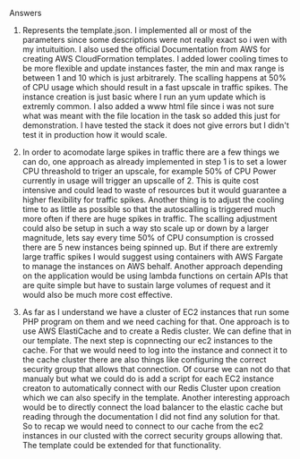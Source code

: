 Answers 
1. Represents the template.json. I implemented all or most of the parameters since some descriptions were not really exact so i wen with my intuituition. I also used the official Documentation from AWS for creating AWS CloudFormation templates. I added lower cooling times to be more flexible and update instances faster, the min and max range is between 1 and 10 which is just arbitrarely. The scalling happens at 50% of CPU usage which should result in a fast upscale in traffic spikes. The instance creation is just basic where I run an yum update which is extremly common. I also added a www html file since i was not sure what was meant with the file location in the task so added this just for demonstration. I have tested the stack it does not give errors but I didn't test it in production how it would scale. 

2. In order to acomodate large spikes in traffic there are a few things we can do, one approach as already implemented in step 1 
is to set a lower CPU threashold to triger an upscale, for example 50% of CPU Power currently in usage will trigger an upscalle of 2.
This is quite cost intensive and could lead to waste of resources but it would guarantee a higher flexibility for traffic spikes.
Another thing is to adjust the cooling time to as little as possible so that the autoscalling is triggered much more often if there are huge spikes in traffic.
The scalling adjustment could also be setup in such a way sto scale up or down by a larger magnitude, lets say every time 50% of CPU consumption is crossed there are
5 new instances being spinned up.
But if there are extremly large traffic spikes I would suggest using containers with AWS Fargate to manage the instances on AWS behalf. Another approach depending
on the application would be using lambda functions on certain APIs that are quite simple but have to sustain large volumes of request and it would also be much more cost effective.

3. As far as I understand we have a cluster of EC2 instances that run some PHP program on them and we need caching for that. One approach is to use AWS ElastiCache and to create a Redis cluster. We can define that in our template. The next step is copnnecting our ec2 instances to the cache. For that we would need to log into the instance and connect it to the cache cluster there are also things like configuring the correct security group that allows that connection. Of course we can not do that manualy but what we could do is add a script for each EC2 instance creaton to automatically connect with our Redis Cluster upon creation which we can also specify in the template. Another interesting approach would be to directly connect the load balancer to the elastic cache but reading through the documentation I did not find any solution for that. So to recap we would need to connect to our cache from the ec2 instances in our clusted with the correct security groups allowing that. The template could be extended for that functionality.  